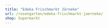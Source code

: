 ```yaml
---
title: "Edeka Frischmarkt Järneke"
url: /rosengarten/edeka-frischmarkt-jaerneke/
shop: Supermarkt
---
```

